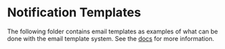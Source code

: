 # Notification Templates

The following folder contains email templates as examples of what can be done with the email template system. See the
[docs](https://www.authelia.com/docs/configuration/notifier/#template_path) for more information.